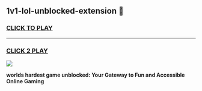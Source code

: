 
## 1v1-lol-unblocked-extension 👋
<h3>
<a href="https://premium.freeplayer.one?title=1v1-lol-unblocked-extension&ref=14F">CLICK TO PLAY</a></h3>
<hr>

<h3>
<a href="https://premium.freeplayer.one?title=1v1-lol-unblocked-extension&ref=14F">CLICK 2 PLAY</a>
  
</h3>

<a href="https://premium.freeplayer.one?title=1v1-lol-unblocked-extension&ref=12F/"><img src="https://clearcache.store/games.png"></a>


**worlds hardest game unblocked: Your Gateway to Fun and Accessible Online Gaming**
